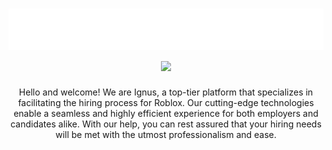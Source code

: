 <h1 align="center">
 <img src="https://raw.githubusercontent.com/ignusplatform/.github/main/profile/hello.svg" alt="ratioooo" />
 <img src="https://skillicons.dev/icons?i=js,gcp,aws,nodejs,cloudflare,dotnet,nextjs,vscode,tailwind,mongodb,firebase,twitter,typescript" />
</h1>
<p align="center">Hello and welcome! We are Ignus, a top-tier platform that specializes in facilitating the hiring process for Roblox. Our cutting-edge technologies enable a seamless and highly efficient experience for both employers and candidates alike. With our help, you can rest assured that your hiring needs will be met with the utmost professionalism and ease.</p>
<br>
